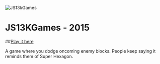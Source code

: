 ![JS13kGames](https://img.shields.io/badge/js13kGames-2015-brightgreen.png)

# JS13KGames - 2015

##[Play it here](http://whatthedude.com/js13k-2015)

A game where you dodge oncoming enemy blocks. People keep saying it reminds them of Super Hexagon.